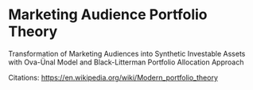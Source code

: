 # Marketing Audience Portfolio Theory
Transformation of Marketing Audiences into Synthetic Investable Assets with Ova-Ünal Model and Black-Litterman Portfolio Allocation Approach

Citations:
<a href="https://en.wikipedia.org/wiki/Modern_portfolio_theory">https://en.wikipedia.org/wiki/Modern_portfolio_theory</a>
